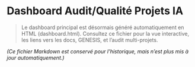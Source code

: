 # Dashboard Audit/Qualité Projets IA

> Le dashboard principal est désormais généré automatiquement en HTML (dashboard.html).
> Consultez ce fichier pour la vue interactive, les liens vers les docs, GENESIS, et l’audit multi-projets.

*(Ce fichier Markdown est conservé pour l’historique, mais n’est plus mis à jour automatiquement.)*
